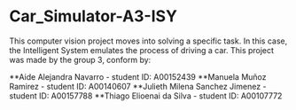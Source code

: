 # Car_Simulator-A3-ISY
This computer vision project moves  into solving a specific task. In this case, the Intelligent System emulates the process of driving a car. 
This project was made by the group 3, conform by:

**Aide Alejandra Navarro - student ID: A00152439
**Manuela Muñoz Ramirez - student ID:  A00140607
**Julieth Milena Sanchez Jimenez - student ID: A00157788
**Thiago Elioenai da Silva - student ID: A00107772

